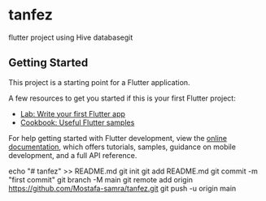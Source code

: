 # tanfez

flutter project using Hive databasegit 

## Getting Started

This project is a starting point for a Flutter application.

A few resources to get you started if this is your first Flutter project:

- [Lab: Write your first Flutter app](https://docs.flutter.dev/get-started/codelab)
- [Cookbook: Useful Flutter samples](https://docs.flutter.dev/cookbook)

For help getting started with Flutter development, view the
[online documentation](https://docs.flutter.dev/), which offers tutorials,
samples, guidance on mobile development, and a full API reference.

echo "# tanfez" >> README.md
git init
git add README.md
git commit -m "first commit"
git branch -M main
git remote add origin https://github.com/Mostafa-samra/tanfez.git
git push -u origin main

